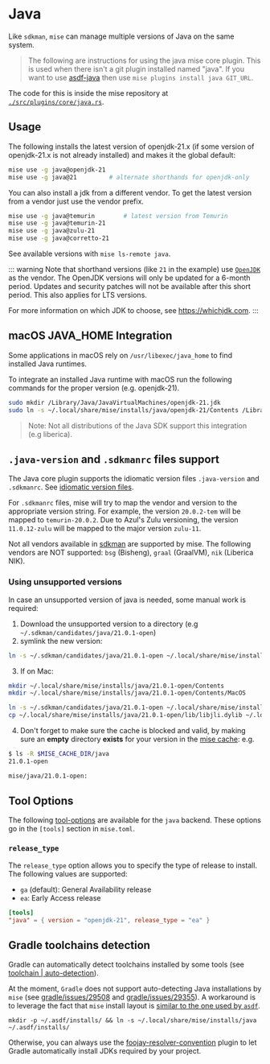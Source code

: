 # Java

Like `sdkman`, `mise` can manage multiple versions of Java on the same system.

> The following are instructions for using the java mise core plugin. This is used when there isn't a
> git plugin installed named "java". If you want to use [asdf-java](https://github.com/halcyon/asdf-java)
> then use `mise plugins install java GIT_URL`.

The code for this is inside the mise repository at
[`./src/plugins/core/java.rs`](https://github.com/jdx/mise/blob/main/src/plugins/core/java.rs).

## Usage

The following installs the latest version of openjdk-21.x (if some version of openjdk-21.x is
not already installed) and makes it the global default:

```sh
mise use -g java@openjdk-21
mise use -g java@21         # alternate shorthands for openjdk-only
```

You can also install a jdk from a different vendor. To get the latest version from a vendor just use the
vendor prefix.

```sh
mise use -g java@temurin        # latest version from Temurin
mise use -g java@temurin-21
mise use -g java@zulu-21
mise use -g java@corretto-21
```

See available versions with `mise ls-remote java`.

::: warning
Note that shorthand versions (like `21` in the example) use [`OpenJDK`](https://openjdk.org/) as the vendor.
The OpenJDK versions will only be updated for a 6-month period. Updates and security patches will not be available after this short period. This also applies for LTS versions.

For more information on which JDK to choose, see <https://whichjdk.com>.
:::

## macOS JAVA_HOME Integration

Some applications in macOS rely on `/usr/libexec/java_home` to find installed Java runtimes.

To integrate an installed Java runtime with macOS run the following commands for the proper
version (e.g. openjdk-21).

```sh
sudo mkdir /Library/Java/JavaVirtualMachines/openjdk-21.jdk
sudo ln -s ~/.local/share/mise/installs/java/openjdk-21/Contents /Library/Java/JavaVirtualMachines/openjdk-21.jdk/Contents
```

> Note: Not all distributions of the Java SDK support this integration (e.g liberica).

## `.java-version` and `.sdkmanrc` files support

The Java core plugin supports the idiomatic version files `.java-version` and `.sdkmanrc`. See [idiomatic version files](/configuration.html#idiomatic-version-files).

For `.sdkmanrc` files, mise will try to map the vendor and version to the appropriate version
string. For example, the version `20.0.2-tem` will be mapped to `temurin-20.0.2`. Due to Azul's Zulu
versioning, the version `11.0.12-zulu` will be mapped to the major version `zulu-11`.

Not all vendors available in [sdkman](https://sdkman.io/jdks) are supported by mise.
The following vendors are NOT supported: `bsg` (Bisheng), `graal` (GraalVM), `nik` (Liberica NIK).

### Using unsupported versions

In case an unsupported version of java is needed, some manual work is required:

1. Download the unsupported version to a directory (e.g `~/.sdkman/candidates/java/21.0.1-open`)
2. symlink the new version:

```sh
ln -s ~/.sdkman/candidates/java/21.0.1-open ~/.local/share/mise/installs/java/21.0.1-open
```

3. If on Mac:

```sh
mkdir ~/.local/share/mise/installs/java/21.0.1-open/Contents
mkdir ~/.local/share/mise/installs/java/21.0.1-open/Contents/MacOS

ln -s ~/.sdkman/candidates/java/21.0.1-open ~/.local/share/mise/installs/java/21.0.1-open/Contents/Home
cp ~/.local/share/mise/installs/java/21.0.1-open/lib/libjli.dylib ~/.local/share/mise/installs/java/21.0.1-open/Contents/MacOS/libjli.dylib
```

4. Don't forget to make sure the cache is blocked and valid, by making sure an **empty** directory **exists** for your version in the [mise cache](https://mise.jdx.dev/directories.html#cache-mise):
   e.g.

```sh
$ ls -R $MISE_CACHE_DIR/java
21.0.1-open

mise/java/21.0.1-open:
```

## Tool Options

The following [tool-options](/dev-tools/#tool-options) are available for the `java` backend.
These options go in the `[tools]` section in `mise.toml`.

### `release_type`

The `release_type` option allows you to specify the type of release to install. The following values
are supported:

- `ga` (default): General Availability release
- `ea`: Early Access release

```toml
[tools]
"java" = { version = "openjdk-21", release_type = "ea" }
```

## Gradle toolchains detection

Gradle can automatically detect toolchains installed by some tools (see [toolchain | auto-detection](https://docs.gradle.org/current/userguide/toolchains.html#sec:auto_detection)).

At the moment, `Gradle` does not support auto-detecting Java installations by `mise` (see [gradle/issues/29508](https://github.com/gradle/gradle/issues/29508) and [gradle/issues/29355](https://github.com/gradle/gradle/issues/29355)). A workaround is to leverage the fact that `mise` install layout is [similar to the one used by `asdf`](/ide-integration.html#sdk-selection-using-asdf-layout).

```shell
mkdir -p ~/.asdf/installs/ && ln -s ~/.local/share/mise/installs/java ~/.asdf/installs/
```

Otherwise, you can always use the [foojay-resolver-convention](https://plugins.gradle.org/plugin/org.gradle.toolchains.foojay-resolver-convention) plugin to let Gradle automatically install JDKs required by your project.
